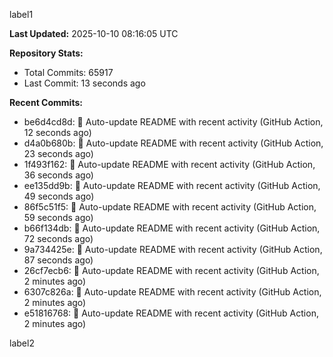 
label1 
<!-- ACTIVITY_START -->
**Last Updated:** 2025-10-10 08:16:05 UTC

**Repository Stats:**
- Total Commits: 65917
- Last Commit: 13 seconds ago

**Recent Commits:**
- be6d4cd8d: 🤖 Auto-update README with recent activity (GitHub Action, 12 seconds ago)
- d4a0b680b: 🤖 Auto-update README with recent activity (GitHub Action, 23 seconds ago)
- 1f493f162: 🤖 Auto-update README with recent activity (GitHub Action, 36 seconds ago)
- ee135dd9b: 🤖 Auto-update README with recent activity (GitHub Action, 49 seconds ago)
- 86f5c51f5: 🤖 Auto-update README with recent activity (GitHub Action, 59 seconds ago)
- b66f134db: 🤖 Auto-update README with recent activity (GitHub Action, 72 seconds ago)
- 9a734425e: 🤖 Auto-update README with recent activity (GitHub Action, 87 seconds ago)
- 26cf7ecb6: 🤖 Auto-update README with recent activity (GitHub Action, 2 minutes ago)
- 6307c826a: 🤖 Auto-update README with recent activity (GitHub Action, 2 minutes ago)
- e51816768: 🤖 Auto-update README with recent activity (GitHub Action, 2 minutes ago)
<!-- ACTIVITY_END -->

label2
